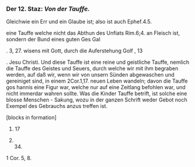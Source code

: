 
<!-- Seie 37; content-0056.xml -->

### Der 12. Staz: *Von der Tauffe.*


Gleichwie ein Err und ein Glaube ist; also ist auch Ephef.4.5.

eine Tauffe welche nicht das Abthun des Unfiats Rim.6;4. an Fleisch ist,
sondern der Bund eines guten Ges Gal

. 3, 27. wisens mit Gott, durch die Auferstehung Golf , 13

. Jesu Christi. Und diese Tauffe ist eine reine und geistliche Tauffe,
nemlich die Tauffe des Geistes und Seuers, durch welche wir mit ihm
begraben werden, auf daß wir, wenn wir von unsern Sünden abgewaschen und
gereiniget sind, in einem 2Cor.1,17. neuen Leben wandeln; davon die Tauffe
gos hannis eine Figur war, welche nur auf eine Zeitlang befohlen war, und
nicht immerdar wahren sollte. Was die Kinder Tauffe betrift, ist solche
eine blosse Menschen - Sakung, wozu in der ganzen Schrift weder Gebot noch
Exempel des Gebrauchs anzus treffen ist.

[blocks in formation]
1.  17

2.  34.

1 Cor. 5, 8.